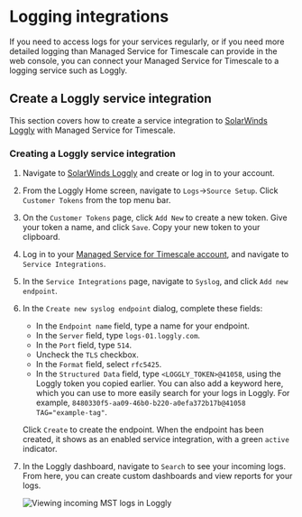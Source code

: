 # Logging integrations
If you need to access logs for your services regularly, or if you need more
detailed logging than Managed Service for Timescale can provide in the web
console, you can connect your Managed Service for Timescale to a logging service
such as Loggly.

## Create a Loggly service integration
This section covers how to create a service integration to
[SolarWinds Loggly][loggly-site] with Managed Service for Timescale.

<procedure>

### Creating a Loggly service integration

1.  Navigate to [SolarWinds Loggly][loggly-site] and create or log in to your account.
1.  From the Loggly Home screen, navigate to `Logs`→`Source Setup`. Click
    `Customer Tokens` from the top menu bar.
1.  On the `Customer Tokens` page, click `Add New` to create a new token. Give your
    token a name, and click `Save`. Copy your new token to your clipboard.
1.  Log in to your [Managed Service for Timescale account][mst-portal], and navigate
    to `Service Integrations`.
1.  In the `Service Integrations` page, navigate to `Syslog`, and click
    `Add new endpoint`.
1.  In the `Create new syslog endpoint` dialog, complete these fields:

      * In the `Endpoint name` field, type a name for your endpoint.
      * In the `Server` field, type `logs-01.loggly.com`.
      * In the `Port` field, type `514`.
      * Uncheck the `TLS` checkbox.
      * In the `Format` field, select `rfc5425`.
      * In the `Structured Data` field, type `<LOGGLY_TOKEN>@41058`, using the Loggly token you copied earlier. You can also add a keyword here, which you can use to more easily search for your logs in Loggly. For example, `8480330f5-aa09-46b0-b220-a0efa372b17b@41058 TAG="example-tag"`.

    Click `Create` to create the endpoint. When the endpoint has been created, it shows as an enabled service integration, with a green `active` indicator.
1.  In the Loggly dashboard, navigate to `Search` to see your incoming logs. From here,
    you can create custom dashboards and view reports for your logs.

    <img class="main-content__illustration"
      src="https://s3.amazonaws.com/assets.timescale.com/docs/images/loggly-view-logs.png" alt="Viewing incoming MST logs in Loggly"
    />

</procedure>

[loggly-site]: https://www.loggly.com/
[mst-portal]: https://portal.managed.timescale.com
